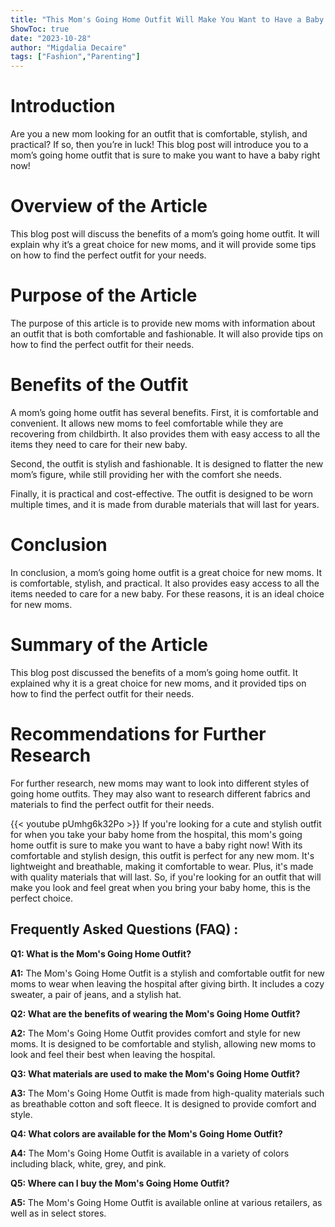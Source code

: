 ```yaml
---
title: "This Mom's Going Home Outfit Will Make You Want to Have a Baby Right Now!"
ShowToc: true 
date: "2023-10-28"
author: "Migdalia Decaire" 
tags: ["Fashion","Parenting"]
---
```

# Introduction 

Are you a new mom looking for an outfit that is comfortable, stylish, and practical? If so, then you’re in luck! This blog post will introduce you to a mom’s going home outfit that is sure to make you want to have a baby right now!

# Overview of the Article

This blog post will discuss the benefits of a mom’s going home outfit. It will explain why it’s a great choice for new moms, and it will provide some tips on how to find the perfect outfit for your needs.

# Purpose of the Article

The purpose of this article is to provide new moms with information about an outfit that is both comfortable and fashionable. It will also provide tips on how to find the perfect outfit for their needs.

# Benefits of the Outfit

A mom’s going home outfit has several benefits. First, it is comfortable and convenient. It allows new moms to feel comfortable while they are recovering from childbirth. It also provides them with easy access to all the items they need to care for their new baby.

Second, the outfit is stylish and fashionable. It is designed to flatter the new mom’s figure, while still providing her with the comfort she needs.

Finally, it is practical and cost-effective. The outfit is designed to be worn multiple times, and it is made from durable materials that will last for years.

# Conclusion

In conclusion, a mom’s going home outfit is a great choice for new moms. It is comfortable, stylish, and practical. It also provides easy access to all the items needed to care for a new baby. For these reasons, it is an ideal choice for new moms. 

# Summary of the Article

This blog post discussed the benefits of a mom’s going home outfit. It explained why it is a great choice for new moms, and it provided tips on how to find the perfect outfit for their needs. 

# Recommendations for Further Research

For further research, new moms may want to look into different styles of going home outfits. They may also want to research different fabrics and materials to find the perfect outfit for their needs.

{{< youtube pUmhg6k32Po >}} 
If you're looking for a cute and stylish outfit for when you take your baby home from the hospital, this mom's going home outfit is sure to make you want to have a baby right now! With its comfortable and stylish design, this outfit is perfect for any new mom. It's lightweight and breathable, making it comfortable to wear. Plus, it's made with quality materials that will last. So, if you're looking for an outfit that will make you look and feel great when you bring your baby home, this is the perfect choice.

## Frequently Asked Questions (FAQ) :
**Q1: What is the Mom's Going Home Outfit?**

**A1:** The Mom's Going Home Outfit is a stylish and comfortable outfit for new moms to wear when leaving the hospital after giving birth. It includes a cozy sweater, a pair of jeans, and a stylish hat.

**Q2: What are the benefits of wearing the Mom's Going Home Outfit?**

**A2:** The Mom's Going Home Outfit provides comfort and style for new moms. It is designed to be comfortable and stylish, allowing new moms to look and feel their best when leaving the hospital. 

**Q3: What materials are used to make the Mom's Going Home Outfit?**

**A3:** The Mom's Going Home Outfit is made from high-quality materials such as breathable cotton and soft fleece. It is designed to provide comfort and style.

**Q4: What colors are available for the Mom's Going Home Outfit?**

**A4:** The Mom's Going Home Outfit is available in a variety of colors including black, white, grey, and pink. 

**Q5: Where can I buy the Mom's Going Home Outfit?**

**A5:** The Mom's Going Home Outfit is available online at various retailers, as well as in select stores.



